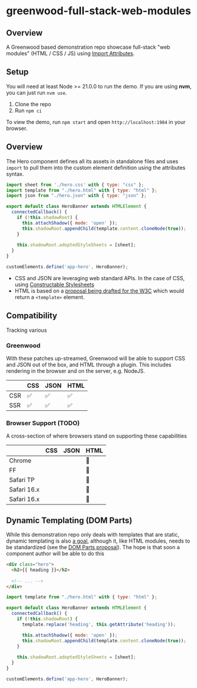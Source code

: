 # greenwood-full-stack-web-modules

## Overview

A Greenwood based demonstration repo showcase full-stack "web modules" (HTML / CSS / JS) using [Import Attributes](https://github.com/tc39/proposal-import-attributes).

## Setup

You will need at least Node >= 21.0.0 to run the demo.  If you are using **nvm**, you can just run `nvm use`.

1. Clone the repo
1. Run `npm ci`

To view the demo, run `npm start` and open `http://localhost:1984` in your browser.

## Overview

The Hero component defines all its assets in standalone files and uses `import` to pull them into the custom element definition using the attributes syntax.
  
```js
import sheet from './hero.css' with { type: "css" };
import template from "./hero.html" with { type: "html" };
import json from "./hero.json" with { type: "json" };

export default class HeroBanner extends HTMLElement {
  connectedCallback() {
    if (!this.shadowRoot) {
      this.attachShadow({ mode: 'open' });
      this.shadowRoot.appendChild(template.content.cloneNode(true));
    }
   
    this.shadowRoot.adoptedStyleSheets = [sheet];
  }
}

customElements.define('app-hero', HeroBanner);
```

- CSS and JSON are leveraging web standard APIs.  In the case of CSS, using [Constructable Stylesheets](https://web.dev/articles/constructable-stylesheets)
- HTML is based on a [proposal being drafted for the W3C](https://github.com/w3c/webcomponents-cg/issues/80#issuecomment-1958513401) which would return a `<template>` element.

## Compatibility

Tracking various 

### Greenwood

With these patches up-streamed, Greenwood will be able to support CSS and JSON out of the box, and HTML through a plugin.  This includes rendering in the browser and on the server, e.g. NodeJS.

|      |  CSS  |   JSON  |  HTML  |
|------|-------|---------|--------|
|CSR   |  ✅   |    ✅   |   ✅   |
|SSR   |  ✅   |    ✅   |   ✅   |

### Browser Support (TODO)

A cross-section of where browsers stand on supporting these capabilities

|               |  CSS  |   JSON  |  HTML  |
|---------------|-------|---------|--------|
|Chrome         |       |         |   🚫   |
|FF             |       |         |   🚫   |
|Safari TP      |       |         |   🚫   |
|Safari 16.x    |       |         |   🚫   |
|Safari 16.x    |       |         |   🚫   |

## Dynamic Templating (DOM Parts)

While this demonstration repo only deals with templates that are static, dynamic templating is also [a goal](https://github.com/thescientist13/greenwood-full-stack-web-modules/issues/2), although it, like HTML modules, needs to be standardized (see the [DOM Parts proposal](https://github.com/WICG/webcomponents/blob/gh-pages/proposals/DOM-Parts.md)).  The hope is that soon a component author will be able to do this
```html
<div class="hero">
  <h2>{{ heading }}</h2>
  
  <!-- ... -->
</div>
```

```js
import template from "./hero.html" with { type: "html" };

export default class HeroBanner extends HTMLElement {
  connectedCallback() {
    if (!this.shadowRoot) {
      template.replace('heading', this.getAttribute('heading'));

      this.attachShadow({ mode: 'open' });
      this.shadowRoot.appendChild(template.content.cloneNode(true));
    }
   
    this.shadowRoot.adoptedStyleSheets = [sheet];
  }
}

customElements.define('app-hero', HeroBanner);
```